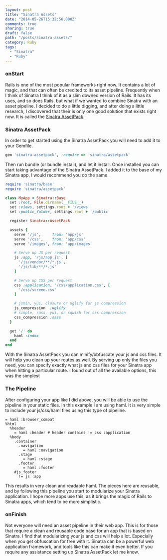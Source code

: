 ```yaml
---
layout: post
title: "Sinatra Assets"
date: "2014-05-26T15:32:56.000Z"
comments: true
sharing: true
draft: false
path: "/posts/sinatra-assets/"
category: Ruby
tags:
  - "Sinatra"
  - "Ruby"
---
```


### onStart
Rails is one of the most popular frameworks right now. It contains a lot of magic, and that can often be credited to its asset pipeline. Frequently when I think of Sinatra I think of it as a slim downed version of Rails. It has its uses, and so does Rails, but what if we wanted to combine Sinatra with an asset pipeline. I decided to do a little digging, and after doing a little research, I discovered that their is only one good solution that exists right now. It is called the [Sinatra AssetPack](https://github.com/rstacruz/sinatra-assetpack).

### Sinatra AssetPack
In order to get started using the Sinatra AssetPack you will need to add it to your Gemfile.

```ruby Gemfile
gem 'sinatra-assetpack', :require => 'sinatra/assetpack'
```

Then run bundle (or bundle install), and let it install. Once installed you can start taking advantage of the Sinatra AssetPack. I added it to the base of my Sinatra app, I would recommend you do the same.

```ruby Base
require 'sinatra/base'
require 'sinatra/assetpack'

class MyApp < Sinatra::Base
  set :root, File.dirname(__FILE__)
  set :views, settings.root + '/views'
  set :public_folder, settings.root + '/public'

  register Sinatra::AssetPack

  assets {
    serve '/js',     from: 'app/js'
    serve '/css',    from: 'app/css'
    serve '/images', from: 'app/images'

    # Serve up JS per request
    js :app, '/js/app.js', [
      '/js/vendor/**/*.js',
      '/js/lib/**/*.js'
    ]

    # Serve up CSS per request
    css :application, '/css/application.css', [
      '/css/screen.css'
    ]

    # jsmin, yui, closure or uglify for js compression
    js_compression  :uglify
    # simple, sass, yui, or sqwish for css compression
    css_compression :sass
  }

  get '/' do
    haml :index
  end
end
```

With the Sinatra AssetPack you can minify/obfuscate your js and css files. It will help you clean up your routes as well. By serving up only the files you need, you can specify exactly what js and css files for your Sinatra app when hitting a particular route. I found out of all the available options, this was the simplest


### The Pipeline
After configuring your app like I did above, you will be able to use the pipeline in your static files. In this example I am using haml. It is very simple to include your js/css/haml files using this type of pipeline.

```haml Index
= haml :browser_compat
%html
  %header
    = haml :header # header contains != css :application
  %body
    .container
      .navigation
        = haml :navigation
      .stage
        = haml :stage
      .footer
        = haml :footer
    #js_footer
      != js :app
```

This results in very clean and readable haml. The pieces here are reusable, and by following this pipeline you start to modularize your Sinatra application. I hope more apps use this, as it brings the magic of Rails to Sinatra apps, which tend to be more simplistic.

### onFinish
Not everyone will need an asset pipeline in their web app. This is for those that require a clean and reusable code base for an app that is based on Sinatra. I find that modularizing your js and css will help a lot. Especially when you get obfuscation for free with it. Sinatra can be a powerful web application framework, and tools like this can make it even better. If you require any assistance setting up Sinatra AssetPack let me know.
